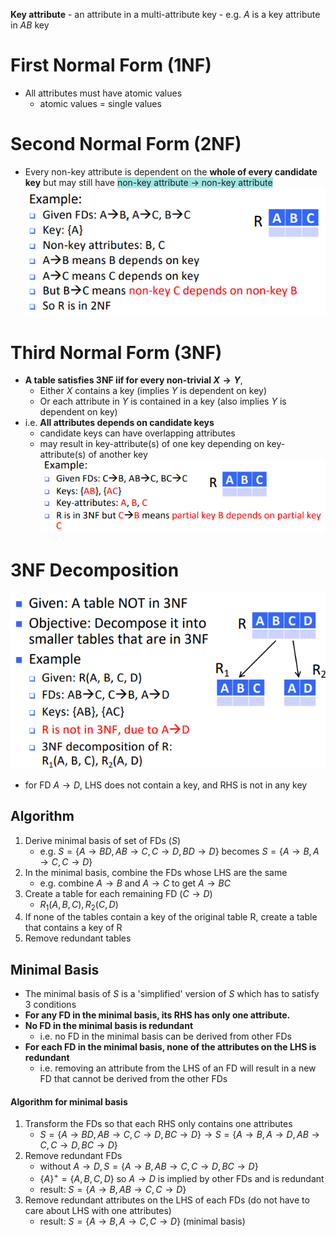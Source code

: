 **Key attribute** \- an attribute in a multi-attribute key
\- e.g. $A$ is a key attribute in $AB$ key

# First Normal Form (1NF)

- All attributes must have atomic values
    - atomic values = single values

# Second Normal Form (2NF)

- Every non-key attribute is dependent on the **whole of every candidate key** but may still have <span style="background-color: #9ee7e2;">non-key attribute $\to$ non-key attribute</span>
    ![a402abf428371c782f7b9a7ba7452713.png](../../_resources/a402abf428371c782f7b9a7ba7452713.png)

# Third Normal Form (3NF)

- **A table satisfies 3NF iif for every non-trivial $X\to Y$**,
    - Either $X$ contains a key (implies $Y$ is dependent on key)
    - Or each attribute in $Y$ is contained in a key (also implies $Y$ is dependent on key)
- i.e. **All attributes depends on candidate keys**
    - candidate keys can have overlapping attributes
    - may result in key-attribute(s) of one key depending on key-attribute(s) of another key
        ![ccf8f8d5a7870a3c194789e183975895.png](../../_resources/ccf8f8d5a7870a3c194789e183975895.png)

# 3NF Decomposition

![88fca1678f063cacbfa9f011255884c5.png](../../_resources/88fca1678f063cacbfa9f011255884c5.png)

- for FD $A\to D$, LHS does not contain a key, and RHS is not in any key

## Algorithm

1.  Derive minimal basis of set of FDs ($S$)
    - e.g. $S=\{A\to BD, AB\to C, C\to D, BD\to D\}$ becomes $S=\{A\to B, A\to C, C\to D\}$
2.  In the minimal basis, combine the FDs whose LHS are the same
    - e.g. combine $A\to B$ and $A\to C$ to get $A\to BC$
3.  Create a table for each remaining FD ($C\to D$)
    - $R_1(A,B,C), R_2(C,D)$
4.  If none of the tables contain a key of the original table R, create a table that contains a key of R
5.  Remove redundant tables

## Minimal Basis

- The minimal basis of $S$ is a 'simplified' version of $S$ which has to satisfy 3 conditions
- **For any FD in the minimal basis, its RHS has only one attribute.**
- **No FD in the minimal basis is redundant**
    - i.e. no FD in the minimal basis can be derived from other FDs
- **For each FD in the minimal basis, none of the attributes on the LHS is redundant**
    - i.e. removing an attribute from the LHS of an FD will result in a new FD that cannot be derived from the other FDs

#### Algorithm for minimal basis

1.  Transform the FDs so that each RHS only contains one attributes
    - $S=\{A\to BD, AB\to C, C\to D, BC\to D\} \to S=\{A\to B, A\to D, AB\to C, C\to D, BC\to D\}$
2.  Remove redundant FDs
    - without $A\to D, S=\{A\to B, AB\to C, C\to D, BC\to D\}$
    - $\{A\}^+ = \{A,B,C,D\}$ so $A\to D$ is implied by other FDs and is redundant
    - result: $S=\{A\to B, AB\to C, C\to D\}$
3.  Remove redundant attributes on the LHS of each FDs (do not have to care about LHS with one attributes)
    - result: $S=\{A\to B, A\to C, C\to D\}$ (minimal basis)